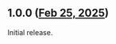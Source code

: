 ## 1.0.0 ([Feb 25, 2025](https://github.com/ramensoftware/windhawk-mods/blob/0aa17f4efea5461dbfe017e5084d0989b088581c/mods/disable-ms-teams-hotkey.wh.cpp))

Initial release.
